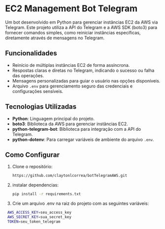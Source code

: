 # EC2 Management Bot Telegram

Um bot desenvolvido em Python para gerenciar instâncias EC2 da AWS via Telegram. Este projeto utiliza a API do Telegram e a AWS SDK (boto3) para fornecer comandos simples, como reiniciar instâncias específicas, diretamente através de mensagens no Telegram.

## Funcionalidades
- Reinício de múltiplas instâncias EC2 de forma assíncrona.
- Respostas claras e diretas no Telegram, indicando o sucesso ou falha das operações.
- Mensagens personalizadas para guiar o usuário nas opções disponíveis.
- Arquivo `.env` para gerenciamento seguro das credenciais e configurações sensíveis.

## Tecnologias Utilizadas
- **Python**: Linguagem principal do projeto.
- **boto3**: Biblioteca da AWS para gerenciar instâncias EC2.
- **python-telegram-bot**: Biblioteca para integração com a API do Telegram.
- **python-dotenv**: Para carregar variáveis de ambiente do arquivo `.env`.

## Como Configurar
1. Clone o repositório:
   ```bash
   https://github.com/claytonlcorrea/botTelegramAWS.git

2. instalar dependencias:
   ```bash
   pip install -r requirements.txt

3. Crie um arquivo .env na raiz do projeto com as seguintes variáveis:
  ```bash
   AWS_ACCESS_KEY=seu_access_key
   AWS_SECRET_KEY=sua_secret_key
   TOKEN=seu_token_telegram

